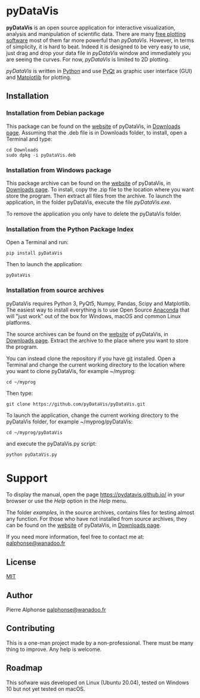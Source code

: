 # pyDataVis

**pyDataVis** is an open source application for interactive visualization, analysis and manipulation of scientific data. There are many [free plotting software](https://en.wikipedia.org/wiki/Category:Free_plotting_software) most of them far more powerful than *pyDataVis*. However, in terms of simplicity, it is hard to beat. Indeed it is designed to be very easy to use, just drag and drop your data file in *pyDataVis* window and immediately you are seeing the curves. For now, *pyDataVis* is limited to 2D plotting.

*pyDataVis* is written in [Python](https://en.wikipedia.org/wiki/Python_(programming_language)) and use [PyQt](https://riverbankcomputing.com/software/pyqt/) as graphic user interface (GUI) and [Matplotlib](https://matplotlib.org/) for plotting.


## Installation

### Installation from Debian package
This package can be found on the [website](https://pyDataVis.github.io) of pyDataVis, in [Downloads page](https://pydatavis.github.io/Downloads.html).
Assuming that the .deb file is in Downloads folder, to install, open a Terminal and type:
```
cd Downloads
sudo dpkg -i pyDataVis.deb
```

### Installation from Windows package
This package archive can be found on the [website](https://pyDataVis.github.io) of pyDataVis, in [Downloads page](https://pydatavis.github.io/Downloads.html).
To install, copy the .zip file to the location where you want store the program. Then extract all files from the archive. To launch the application, in the folder pyDataVis, execute the file *pyDataVis.exe*.

To remove the application you only have to delete the pyDataVis folder.

### Installation from the Python Package Index
Open a Terminal and run:
```
pip install pyDataVis
```
Then to launch the application:
```
pyDataVis
```

### Installation from source archives
pyDataVis requires Python 3, PyQt5, Numpy, Pandas, Scipy and Matplotlib. The easiest way to install everything is to use Open Source [Anaconda](https://www.anaconda.com/products/individual) that will "just work" out of the box for Windows, macOS and common Linux platforms.

The source archives can be found on the [website](https://pyDataVis.github.io) of pyDataVis, in [Downloads page](https://pydatavis.github.io/Downloads.html). Extract the archive to the place where you want to store the program.

You can instead clone the repository if you have [git](https://git-scm.com/) installed.
Open a Terminal and change the current working directory to the location where you want to clone pyDataVis, for example ~/myprog:
```
cd ~/myprog
```
Then type:
```
git clone https://github.com/pyDataVis/pyDataVis.git
```

To launch the application, change the current working directory to the pyDataVis folder, for example ~/myprog/pyDataVis:
```
cd ~/myprog/pyDataVis
```
and execute the pyDataVis.py script:
```
python pyDataVis.py
```


# Support
To display the manual, open the page https://pydatavis.github.io/ in your browser or use the *Help* option in the *Help* menu.

The folder *examples*, in the source archives, contains files for testing almost any function. For those who have not installed from source archives, they can be found on the [website](https://pyDataVis.github.io) of pyDataVis, in [Downloads page](https://pydatavis.github.io/Downloads.html).

If you need more information, feel free to contact me at: palphonse@wanadoo.fr


## License
[MIT](https://choosealicense.com/licenses/mit/)


## Author
Pierre Alphonse
palphonse@wanadoo.fr


## Contributing
This is a one-man project made by a non-professional. There must be many thing to improve.
Any help is welcome.


## Roadmap
This sofware was developed on Linux (Ubuntu 20.04), tested on Windows 10 but not yet tested on macOS.

